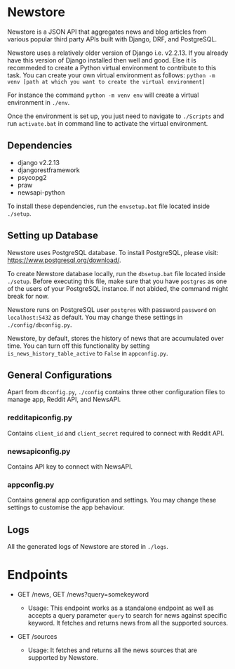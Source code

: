 # Newstore
Newstore is a JSON API that aggregates news and blog articles from various popular third party APIs built with Django, DRF, and PostgreSQL.

Newstore uses a relatively older version of Django i.e. v2.2.13. If you already have this version of Django installed then well and good. Else it is recommeded to create a Python virtual environment to contribute to this task. You can create your own virtual environment as follows:
`python -m venv [path at which you want to create the virtual environment]`

For instance the command `python -m venv env` will create a virtual environment in `./env`.

Once the environment is set up, you just need to navigate to `./Scripts` and run `activate.bat` in command line to activate the virtual environment.

## Dependencies

- django v2.2.13
- djangorestframework
- psycopg2
- praw
- newsapi-python

To install these dependencies, run the `envsetup.bat` file located inside `./setup`.

## Setting up Database
Newstore uses PostgreSQL database. To install PostgreSQL, please visit: https://www.postgresql.org/download/.

To create Newstore database locally, run the `dbsetup.bat` file located inside `./setup`. Before executing this file, make sure that you have `postgres` as one of the users of your PostgreSQL instance. If not abided, the command might break for now.

Newstore runs on PostgreSQL user `postgres` with password `password` on `localhost:5432` as default. You may change these settings in `./config/dbconfig.py`.

Newstore, by default, stores the history of news that are accumulated over time. You can turn off this functionality by setting `is_news_history_table_active` to `False` in `appconfig.py`.

## General Configurations
Apart from `dbconfig.py`, `./config` contains three other configuration files to manage app, Reddit API, and NewsAPI. 

### redditapiconfig.py
Contains `client_id` and `client_secret` required to connect with Reddit API.

### newsapiconfig.py
Contains API key to connect with NewsAPI.

### appconfig.py
Contains general app configuration and settings. You may change these settings to customise the app behaviour. 

## Logs
All the generated logs of Newstore are stored in `./logs`.

## 

# Endpoints
- GET /news, GET /news?query=somekeyword
    - Usage: This endpoint works as a standalone endpoint as well as accepts a query parameter `query` to search for news against specific keyword. It fetches and returns news from all the supported sources.

- GET /sources
    - Usage: It fetches and returns all the news sources that are supported by Newstore.